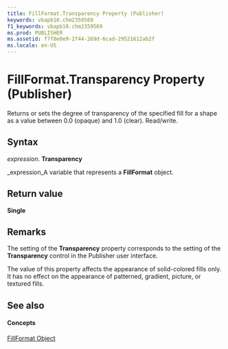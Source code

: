 ```yaml
---
title: FillFormat.Transparency Property (Publisher)
keywords: vbapb10.chm2359569
f1_keywords: vbapb10.chm2359569
ms.prod: PUBLISHER
ms.assetid: f7f8e0e9-2f44-269d-6cad-29521612ab2f
ms.locale: en-US
---
```



# FillFormat.Transparency Property (Publisher)

Returns or sets the degree of transparency of the specified fill for a shape as a value between 0.0 (opaque) and 1.0 (clear). Read/write.


## Syntax

 _expression_. **Transparency**

 _expression_A variable that represents a  **FillFormat** object.


## Return value

 **Single**


## Remarks

The setting of the  **Transparency** property corresponds to the setting of the **Transparency** control in the Publisher user interface.

The value of this property affects the appearance of solid-colored fills only. It has no effect on the appearance of patterned, gradient, picture, or textured fills.


## See also


#### Concepts


 [FillFormat Object](fillformat-object-publisher.md)

